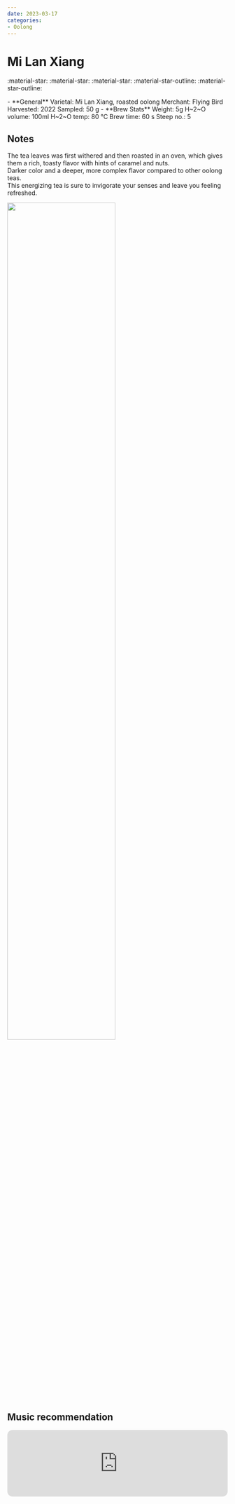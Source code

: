 ```yaml
---
date: 2023-03-17
categories:
- Oolong
---
```

# Mi Lan Xiang

:material-star: :material-star: :material-star: :material-star-outline: :material-star-outline:


<div class="grid cards" markdown>
- **General**  
Varietal: Mi Lan Xiang, roasted oolong  
Merchant:   Flying Bird  
Harvested: 2022  
Sampled: 50 g
- **Brew Stats**  
Weight: 5g  
H~2~O volume: 100ml  
H~2~O temp: 80 °C   
Brew time: 60 s  
Steep no.: 5
</div>

## Notes

The tea leaves was first withered and then roasted in an oven, which gives them a rich, toasty flavor with hints of caramel and nuts.  
Darker color and a deeper, more complex flavor compared to other oolong teas.   
This energizing tea is sure to invigorate your senses and leave you feeling refreshed.

<img src="/img/wheel/mi-lan-xiang.svg" width="70%"></img>

<!-- more -->

## Music recommendation

<iframe style="border-radius:12px" src="https://open.spotify.com/embed/track/4VKlfCoDznjfJk83ACH7qF?utm_source=generator&theme=0" width="100%" height="152" frameBorder="0" allowfullscreen="" allow="autoplay; clipboard-write; encrypted-media; fullscreen; picture-in-picture" loading="lazy"></iframe>

<div style="visibility: hidden">
................................................................................................................................................................................................
</div>


